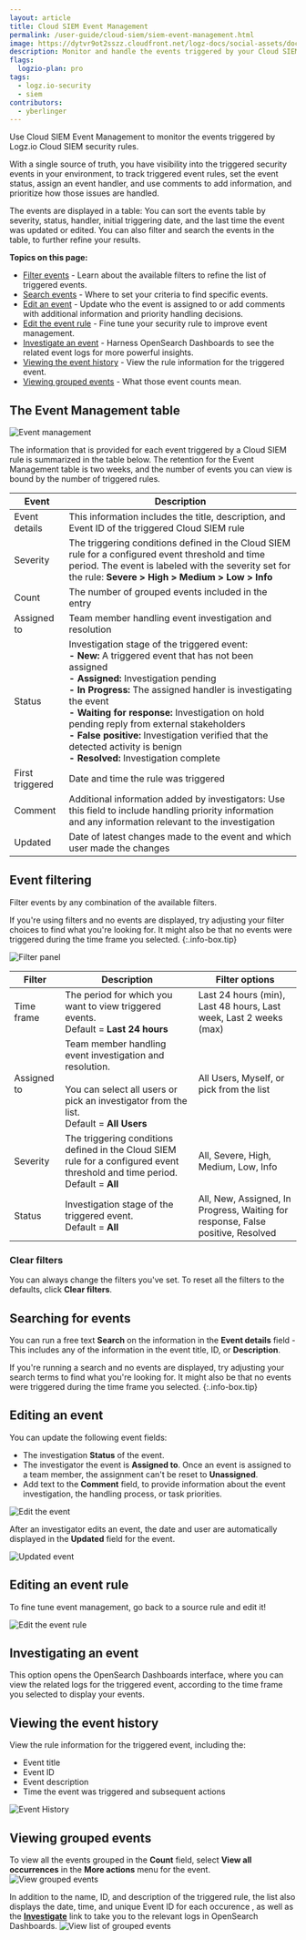 ```yaml
---
layout: article
title: Cloud SIEM Event Management
permalink: /user-guide/cloud-siem/siem-event-management.html
image: https://dytvr9ot2sszz.cloudfront.net/logz-docs/social-assets/docs-social.jpg
description: Monitor and handle the events triggered by your Cloud SIEM security rules
flags:
  logzio-plan: pro
tags:
  - logz.io-security
  - siem
contributors:
  - yberlinger
---
```


Use Cloud SIEM Event Management to monitor the events triggered by Logz.io Cloud SIEM security rules.

With a single source of truth, you have visibility into the triggered security events in your environment, to track triggered event rules, set the event status, assign an event handler, and use comments to add information, and prioritize how those issues are handled.

The events are displayed in a table: You can sort the events table by severity, status, handler, initial triggering date, and the last time the event was updated or edited. You can also filter and search the events in the table, to further refine your results. 

**Topics on this page:**

<!-- consider the presumed order of actions for a user on this page 
include descriptions for each field column in event table
 -->

* [Filter events](/user-guide/cloud-siem/siem-event-management.html#event-filtering) - Learn about the available filters to refine the list of triggered events.
* [Search events](/user-guide/cloud-siem/siem-event-management.html#searching-for-events) - Where to set your criteria to find specific events.
* [Edit an event](/user-guide/cloud-siem/siem-event-management.html#editing-an-event) - Update who the event is assigned to or add comments with additional information and priority handling decisions. 
* [Edit the event rule](/user-guide/cloud-siem/siem-event-management.html#editing-an-event-rule) - Fine tune your security rule to improve event management.
* [Investigate an event](/user-guide/cloud-siem/siem-event-management.html#investigating-an-event) -  Harness OpenSearch Dashboards to see the related event logs for more powerful insights.
* [Viewing the event history](/user-guide/cloud-siem/siem-event-management.html#viewing-the-event-history) - View the rule information for the triggered event.
* [Viewing grouped events](/user-guide/cloud-siem/siem-event-management.html#viewing-grouped-events) - What those event counts mean. 




## The Event Management table


![Event management](https://dytvr9ot2sszz.cloudfront.net/logz-docs/siem/event_mgmnt1_nov2021.png)

The information that is provided for each event triggered by a Cloud SIEM rule is summarized in the table below. The retention for the Event Management table is two weeks, and the number of events you can view is bound by the number of triggered rules.  


|Event| Description| 
|---|---| 
|Event details|This information includes the title, description, and Event ID of the triggered Cloud SIEM rule |
|Severity| The triggering conditions defined in the Cloud SIEM rule for a configured event threshold and time period. The event is labeled with the severity set for the rule:   **Severe > High > Medium > Low > Info**|
|Count| The number of grouped events included in the entry |
|Assigned to| Team member handling event investigation and resolution |
|Status|Investigation stage of the triggered event:  <br>  **- New:** A triggered event that has not been assigned<br>**- Assigned:** Investigation pending<br>**- In Progress:** The assigned handler is investigating the event<br>**- Waiting for response:** Investigation on hold pending reply from external stakeholders <br>**- False positive:**  Investigation verified that the detected activity is benign <br>**- Resolved:** Investigation complete |
|First triggered| Date and time the rule was triggered |
|Comment| Additional information added by investigators:  Use this field to include handling priority information and any information relevant to the investigation|
|Updated|Date of latest changes made to the event and which user made the changes|


## Event filtering 

Filter events by any combination of the available filters. 

<!-- info-box-start:info  -->
If you're using filters and no events are displayed, try adjusting your filter choices to find what you're looking for. It might also be that no events were triggered during the time frame you selected. 
{:.info-box.tip}
<!-- info-box-end -->

![Filter panel](https://dytvr9ot2sszz.cloudfront.net/logz-docs/siem/filter_panel-nov2021.png)

|Filter| Description| Filter options|
|---|---|---|
|Time frame| The period for which you want to view triggered events.<br>Default = **Last 24 hours**| Last 24 hours (min), Last 48 hours, Last week, Last 2 weeks (max)|
|Assigned to| Team member handling event investigation and resolution. <br> <br>You can select all users or pick an investigator from the list.<br> Default = **All Users**|  All Users, Myself, or pick from the list|
|Severity| The triggering conditions defined in the Cloud SIEM rule for a configured event threshold and time period.<br> Default =  **All**| All, Severe, High, Medium,  Low, Info|
|Status|Investigation stage of the triggered event. <br> Default =  **All**|  All, New, Assigned, In Progress, Waiting for response, False positive, Resolved   |


### Clear filters
You can always change the filters you've set. 
To reset all the filters to the defaults, click **Clear filters**. 

## Searching for events

You can run a free text **Search** on the information in the **Event details** field -  This includes any of the information in the event title, ID, or **Description**.

<!-- info-box-start:info  -->
If you're running a search and no events are displayed, try adjusting your search terms to find what you're looking for. It might also be that no events were triggered during the time frame you selected. 
{:.info-box.tip}
<!-- info-box-end -->

## Editing an event

You can update the following event fields: 

- The investigation **Status** of the event.
- The investigator the event is **Assigned to**. Once an event is assigned to a team member, the assignment can't be reset to **Unassigned**. 
- Add text to the **Comment** field, to provide information about the event investigation, the handling process, or task priorities. 

![Edit the event](https://dytvr9ot2sszz.cloudfront.net/logz-docs/siem/siem_edit_event-dec2021.gif)

After an investigator edits an event, the date and user are automatically displayed in the **Updated** field for the event.  

![Updated event](https://dytvr9ot2sszz.cloudfront.net/logz-docs/siem/siem_updated-event.png)

## Editing an event rule

To fine tune event management, go back to a source rule and edit it! 

![Edit the event rule](https://dytvr9ot2sszz.cloudfront.net/logz-docs/siem/siemanagement_edit_rule2_dec2021.png)


## Investigating an event
This option opens the OpenSearch Dashboards interface, where you can view the related logs for the triggered event, according to the time frame you selected to display your events.

<!-- ![Investigate an event](https://dytvr9ot2sszz.cloudfront.net/logz-docs/siem/siem-3investigate.gif) -->

## Viewing the event history
View the rule information for the triggered event, including the:

- Event title 
- Event ID
- Event description
- Time the event was triggered and subsequent actions

![Event History](https://dytvr9ot2sszz.cloudfront.net/logz-docs/siem/siem_event_history.png)

## Viewing grouped events
To view all the events grouped in the **Count** field, select **View all occurrences** in the **More actions**  menu for the event.
![View grouped events](https://dytvr9ot2sszz.cloudfront.net/logz-docs/siem/view_grouped.png)

In addition to the name, ID, and description of the triggered rule, the list also displays the date, time, and unique Event ID for each occurence , as well as the [**Investigate**](/user-guide/cloud-siem/siem-event-management.html#investigating-an-event) link to take you to the relevant logs in OpenSearch Dashboards. 
![View list of grouped events](https://dytvr9ot2sszz.cloudfront.net/logz-docs/siem/view_all_occurences_nov2021.png)


<!-- start of hidden text for 12-12-2021:  Assigning events placed in commented text 

## Assigning events

When you assign an event, the user receives an email notification with the following information: 

- Event name
- Event ID
- Description
- Severity
- Created time
- Event ID

The Event name and ID are clickable links to the [**Event Management**](https://app.logz.io/#/dashboard/security/event-management) table.


--- end of commented section for 12-212-2021 -->
